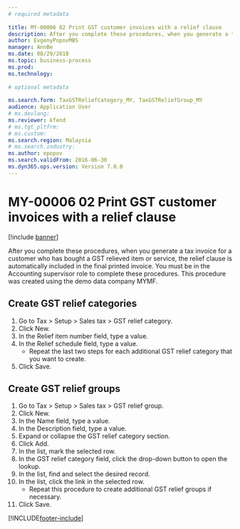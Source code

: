 ```yaml
--- 
# required metadata 
 
title: MY-00006 02 Print GST customer invoices with a relief clause
description: After you complete these procedures, when you generate a tax invoice for a customer who has bought a GST relieved item or service, the relief clause is automatically included in the final printed invoice. 
author: EvgenyPopovMBS
manager: AnnBe 
ms.date: 08/29/2018
ms.topic: business-process 
ms.prod:  
ms.technology:  
 
# optional metadata 
 
ms.search.form: TaxGSTReliefCategory_MY, TaxGSTReliefGroup_MY   
audience: Application User 
# ms.devlang:  
ms.reviewer: kfend
# ms.tgt_pltfrm:  
# ms.custom:  
ms.search.region: Malaysia
# ms.search.industry: 
ms.author: epopov
ms.search.validFrom: 2016-06-30 
ms.dyn365.ops.version: Version 7.0.0 
---
```

# MY-00006 02 Print GST customer invoices with a relief clause

[!include [banner](../../includes/banner.md)]

After you complete these procedures, when you generate a tax invoice for a customer who has bought a GST relieved item or service, the relief clause is automatically included in the final printed invoice. You must be in the Accounting supervisor role to complete these procedures. This procedure was created using the demo data company MYMF.


## Create GST relief categories
1. Go to Tax > Setup > Sales tax > GST relief category.
2. Click New.
3. In the Relief item number field, type a value.
4. In the Relief schedule field, type a value.
    * Repeat the last two steps for each additional GST relief category that you want to create.  
5. Click Save.

## Create GST relief groups
1. Go to Tax > Setup > Sales tax > GST relief group.
2. Click New.
3. In the Name field, type a value.
4. In the Description field, type a value.
5. Expand or collapse the GST relief category section.
6. Click Add.
7. In the list, mark the selected row.
8. In the GST relief category field, click the drop-down button to open the lookup.
9. In the list, find and select the desired record.
10. In the list, click the link in the selected row.
    * Repeat this procedure to create additional GST relief groups if necessary.  
11. Click Save.



[!INCLUDE[footer-include](../../../includes/footer-banner.md)]